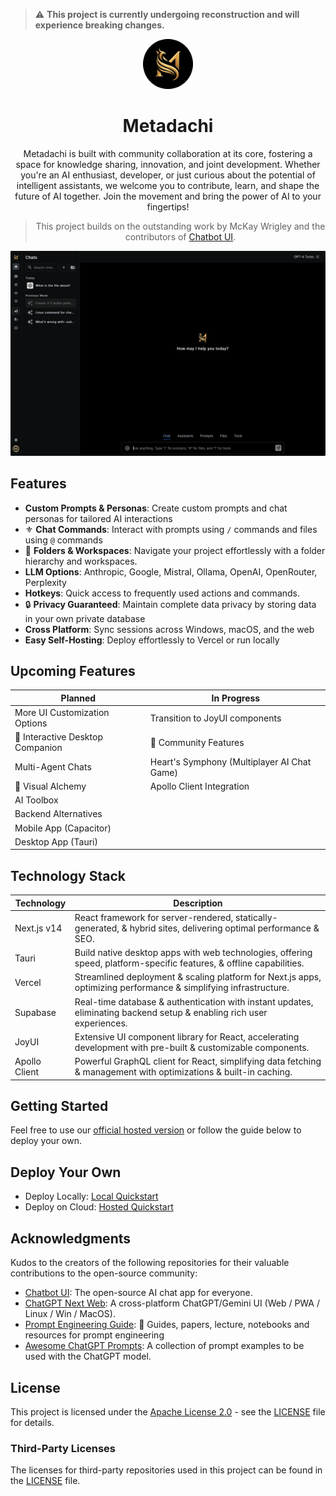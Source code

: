 > ⚠️ **This project is currently undergoing reconstruction and will experience breaking changes.** 

<div align="center">
<img src="public/docs/images/icon-circle.png" alt="Metadachi Icon" style="width: 80px; height: auto;" />
<h1>Metadachi</h1>

[//]: # ([![Web][Web-image]][web-url])
[//]: # ([![Windows][Windows-image]][download-url])
[//]: # ([![MacOS][MacOS-image]][download-url])

[web-url]: https://app.metadachi.com
[download-url]: https://github.com/Phanturne/metadachi/releases
[Web-image]: https://img.shields.io/badge/Web-PWA-orange?logo=microsoftedge
[Windows-image]: https://img.shields.io/badge/-Windows-blue?logo=windows
[MacOS-image]: https://img.shields.io/badge/-MacOS-black?logo=apple
[Linux-image]: https://img.shields.io/badge/-Linux-333?logo=ubuntu
Metadachi is built with community collaboration at its core, fostering a space for knowledge sharing, innovation, and joint development. Whether you're an AI enthusiast, developer, or just curious about the potential of intelligent assistants, we welcome you to contribute, learn, and shape the future of AI together. Join the movement and bring the power of AI to your fingertips!

> This project builds on the outstanding work by McKay Wrigley and the contributors of [Chatbot UI](https://github.com/mckaywrigley/chatbot-ui).

![Website](public/docs/images/website-screenshot.png)

</div>

## Features
- **Custom Prompts & Personas**: Create custom prompts and chat personas for tailored AI interactions
- ⚜️ **Chat Commands**: Interact with prompts using `/` commands and files using `@` commands
- 📁 **Folders & Workspaces**: Navigate your project effortlessly with a folder hierarchy and workspaces.
- **LLM Options**: Anthropic, Google, Mistral, Ollama, OpenAI, OpenRouter, Perplexity
- **Hotkeys**: Quick access to frequently used actions and commands.
- 🔒 **Privacy Guaranteed**: Maintain complete data privacy by storing data in your own private database
- **Cross Platform**: Sync sessions across Windows, macOS, and the web
- **Easy Self-Hosting**: Deploy effortlessly to Vercel or run locally

## Upcoming Features
| Planned                           | In Progress                                 | 
|-----------------------------------|---------------------------------------------|
| More UI Customization Options     | Transition to JoyUI components              |
| 🐶 Interactive Desktop Companion  | 🤝 Community Features                       |
| Multi-Agent Chats                 | Heart's Symphony (Multiplayer AI Chat Game) |
| 🎨 Visual Alchemy                 | Apollo Client Integration                   |
| AI Toolbox                        |                                             |
| Backend Alternatives              |                                             |
| Mobile App (Capacitor)            |                                             |
| Desktop App (Tauri)               |                                             |

## Technology Stack
| Technology     | Description                                                                                                            |
|----------------|------------------------------------------------------------------------------------------------------------------------|
| Next.js v14    | React framework for server-rendered, statically-generated, & hybrid sites, delivering optimal performance & SEO.       |
| Tauri          | Build native desktop apps with web technologies, offering speed, platform-specific features, & offline capabilities.   |
| Vercel         | Streamlined deployment & scaling platform for Next.js apps, optimizing performance & simplifying infrastructure.       |
| Supabase       | Real-time database & authentication with instant updates, eliminating backend setup & enabling rich user experiences.  |
| JoyUI          | Extensive UI component library for React, accelerating development with pre-built & customizable components.           |
| Apollo Client  | Powerful GraphQL client for React, simplifying data fetching & management with optimizations & built-in caching.       |


## Getting Started
Feel free to use our [official hosted version](https://metadachi.com) or follow the guide below to deploy your own.

## Deploy Your Own
* Deploy Locally: [Local Quickstart](public/docs/local-quickstart.md)
* Deploy on Cloud: [Hosted Quickstart](public/docs/hosted-quickstart.md)

## Acknowledgments
Kudos to the creators of the following repositories for their valuable contributions to the open-source community:
- [Chatbot UI](https://github.com/mckaywrigley/chatbot-ui): The open-source AI chat app for everyone.
- [ChatGPT Next Web](https://github.com/Yidadaa/ChatGPT-Next-Web): A cross-platform ChatGPT/Gemini UI (Web / PWA / Linux / Win / MacOS).
- [Prompt Engineering Guide](https://github.com/dair-ai/Prompt-Engineering-Guide): 🐙 Guides, papers, lecture, notebooks and resources for prompt engineering
- [Awesome ChatGPT Prompts](https://github.com/f/awesome-chatgpt-prompts): A collection of prompt examples to be used with the ChatGPT model.

## License
This project is licensed under the [Apache License 2.0](LICENSE) - see the [LICENSE](LICENSE) file for details.

### Third-Party Licenses
The licenses for third-party repositories used in this project can be found in the [LICENSE](LICENSE) file.
